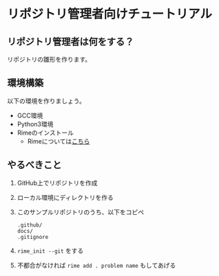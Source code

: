 # リポジトリ管理者向けチュートリアル

## リポジトリ管理者は何をする？

リポジトリの雛形を作ります。

## 環境構築

以下の環境を作りましょう。

- GCC環境
- Python3環境
- Rimeのインストール
   - Rimeについては[こちら](./rime.md)

## やるべきこと

1. GitHub上でリポジトリを作成
2. ローカル環境にディレクトリを作る
3. このサンプルリポジトリのうち、以下をコピペ

   ```
   .github/
   docs/
   .gitignore
   ```

4. `rime_init --git` をする
5. 不都合がなければ `rime add . problem name` もしてあげる

